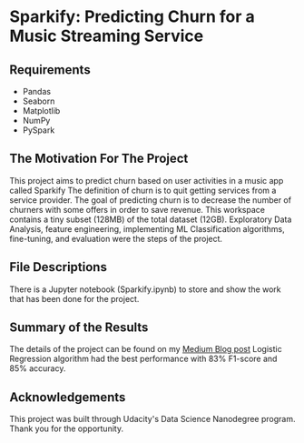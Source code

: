 # Sparkify: Predicting Churn for a Music Streaming Service


## Requirements
- Pandas
- Seaborn
- Matplotlib
- NumPy
- PySpark

## The Motivation For The Project
This project aims to predict churn based on user activities in a music app called Sparkify The definition of churn is to quit getting services from a service provider. The goal of predicting churn is to decrease the number of churners with some offers in order to save revenue. This workspace contains a tiny subset (128MB) of the total dataset (12GB). Exploratory Data Analysis, feature engineering, implementing ML Classification algorithms, fine-tuning, and evaluation were the steps of the project. 


## File Descriptions

There is a Jupyter notebook (Sparkify.ipynb) to store and show the work that has been done for the project. 


## Summary of the Results

The details of the project can be found on my [Medium Blog post](https://medium.com/@dilanuslan_40749/sparkify-churn-prediction-with-pyspark-f107e9c08f29) Logistic Regression algorithm had the best performance with 83% F1-score and 85% accuracy.

## Acknowledgements

This project was built through Udacity's Data Science Nanodegree program. Thank you for the opportunity. 
